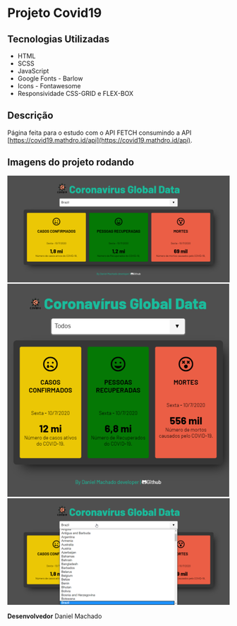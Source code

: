 ﻿# Projeto Covid19

## Tecnologias Utilizadas
* HTML 
* SCSS
* JavaScript
* Google Fonts - Barlow
* Icons - Fontawesome
* Responsividade CSS-GRID e FLEX-BOX

## Descrição
Página feita para o estudo com o API FETCH consumindo a API [https://covid19.mathdro.id/api](https://covid19.mathdro.id/api).

## Imagens do projeto rodando

<div align="center">
    <img src="Screenshot.png" width="680px"/>
</div>

<div align="center">
    <img src="Screenshot_1.png" width="680px"/>
</div>

<div align="center">
    <img src="Screenshot_2.png" width="680px"/>
</div>

**Desenvolvedor** Daniel Machado 


